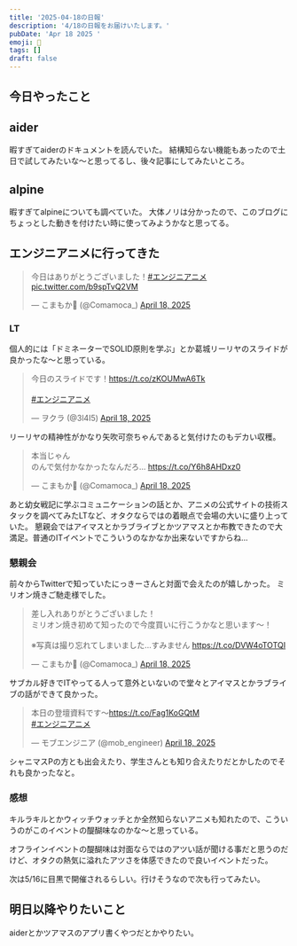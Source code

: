 ```yaml
---
title: '2025-04-18の日報'
description: '4/18の日報をお届けいたします。'
pubDate: 'Apr 18 2025 '
emoji: 🦊
tags: []
draft: false
---
```


## 今日やったこと

## aider

暇すぎてaiderのドキュメントを読んでいた。
結構知らない機能もあったので土日で試してみたいな〜と思ってるし、後々記事にしてみたいところ。

## alpine

暇すぎてalpineについても調べていた。
大体ノリは分かったので、このブログにちょっとした動きを付けたい時に使ってみようかなと思ってる。

## エンジニアニメに行ってきた

<blockquote class="twitter-tweet"><p lang="ja" dir="ltr">今日はありがとうございました！<a href="https://twitter.com/hashtag/%E3%82%A8%E3%83%B3%E3%82%B8%E3%83%8B%E3%82%A2%E3%83%8B%E3%83%A1?src=hash&amp;ref_src=twsrc%5Etfw">#エンジニアニメ</a> <a href="https://t.co/b9spTvQ2VM">pic.twitter.com/b9spTvQ2VM</a></p>&mdash; こまもか🦊 (@Comamoca_) <a href="https://twitter.com/Comamoca_/status/1913221719487397957?ref_src=twsrc%5Etfw">April 18, 2025</a></blockquote> <script async src="https://platform.twitter.com/widgets.js" charset="utf-8"></script>

### LT

個人的には「ドミネーターでSOLID原則を学ぶ」とか葛城リーリヤのスライドが良かったな〜と思っている。

<blockquote class="twitter-tweet"><p lang="ja" dir="ltr">今日のスライドです！<a href="https://t.co/zKOUMwA6Tk">https://t.co/zKOUMwA6Tk</a><br><br> <a href="https://twitter.com/hashtag/%E3%82%A8%E3%83%B3%E3%82%B8%E3%83%8B%E3%82%A2%E3%83%8B%E3%83%A1?src=hash&amp;ref_src=twsrc%5Etfw">#エンジニアニメ</a></p>&mdash; ヲクラ (@3l4I5) <a href="https://twitter.com/3l4I5/status/1913193955560485270?ref_src=twsrc%5Etfw">April 18, 2025</a></blockquote> <script async src="https://platform.twitter.com/widgets.js" charset="utf-8"></script>

リーリヤの精神性がかなり矢吹可奈ちゃんであると気付けたのもデカい収穫。

<blockquote class="twitter-tweet"><p lang="ja" dir="ltr">本当じゃん<br>のんで気付かなかったなんだろ… <a href="https://t.co/Y6h8AHDxz0">https://t.co/Y6h8AHDxz0</a></p>&mdash; こまもか🦊 (@Comamoca_) <a href="https://twitter.com/Comamoca_/status/1913190499462397990?ref_src=twsrc%5Etfw">April 18, 2025</a></blockquote> <script async src="https://platform.twitter.com/widgets.js" charset="utf-8"></script>

あと幼女戦記に学ぶコミュニケーションの話とか、アニメの公式サイトの技術スタックを調べてみたLTなど、オタクならではの着眼点で会場の大いに盛り上っていた。
懇親会ではアイマスとかラブライブとかツアマスとか布教できたので大満足。普通のITイベントでこういうのなかなか出来ないですからね...

### 懇親会

前々からTwitterで知っていたにっきーさんと対面で会えたのが嬉しかった。
ミリオン焼きご馳走様でした。

<blockquote class="twitter-tweet"><p lang="ja" dir="ltr">差し入れありがとうございました！<br>ミリオン焼き初めて知ったので今度買いに行こうかなと思います〜！<br><br>※写真は撮り忘れてしまいました…すみません <a href="https://t.co/DVW4oTOTQI">https://t.co/DVW4oTOTQI</a></p>&mdash; こまもか🦊 (@Comamoca_) <a href="https://twitter.com/Comamoca_/status/1913251455886365068?ref_src=twsrc%5Etfw">April 18, 2025</a></blockquote> <script async src="https://platform.twitter.com/widgets.js" charset="utf-8"></script>

サブカル好きでITやってる人って意外といないので堂々とアイマスとかラブライブの話ができて良かった。

<blockquote class="twitter-tweet"><p lang="ja" dir="ltr">本日の登壇資料です～<a href="https://t.co/Fag1KoGQtM">https://t.co/Fag1KoGQtM</a><br> <a href="https://twitter.com/hashtag/%E3%82%A8%E3%83%B3%E3%82%B8%E3%83%8B%E3%82%A2%E3%83%8B%E3%83%A1?src=hash&amp;ref_src=twsrc%5Etfw">#エンジニアニメ</a></p>&mdash; モブエンジニア (@mob_engineer) <a href="https://twitter.com/mob_engineer/status/1913178401596215759?ref_src=twsrc%5Etfw">April 18, 2025</a></blockquote> <script async src="https://platform.twitter.com/widgets.js" charset="utf-8"></script>

シャニマスPの方とも出会えたり、学生さんとも知り合えたりだとかしたのでそれも良かったなと。

### 感想

キルラキルとかウィッチウォッチとか全然知らないアニメも知れたので、こういうのがこのイベントの醍醐味なのかな〜と思っている。

オフラインイベントの醍醐味は対面ならではのアツい話が聞ける事だと思うのだけど、オタクの熱気に溢れたアツさを体感できたので良いイベントだった。

次は5/16に目黒で開催されるらしい。行けそうなので次も行ってみたい。

## 明日以降やりたいこと

aiderとかツアマスのアプリ書くやつだとかやりたい。
